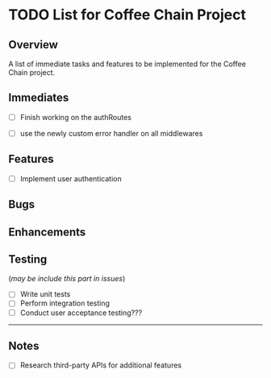 # TODO List for Coffee Chain Project

## Overview
A list of immediate tasks and features to be implemented for the Coffee Chain project.



## Immediates
- [ ] Finish working on the authRoutes
- [ ] use the newly custom error handler on all middlewares



## Features
- [ ] Implement user authentication



## Bugs



## Enhancements



## Testing 
(*may be include this part in issues*)
- [ ] Write unit tests
- [ ] Perform integration testing
- [ ] Conduct user acceptance testing???

---

## Notes
- [ ] Research third-party APIs for additional features